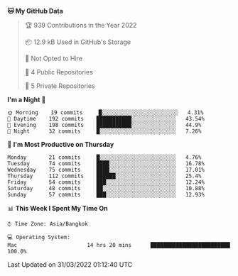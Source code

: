 <!--START_SECTION:waka-->
**🐱 My GitHub Data** 

> 🏆 939 Contributions in the Year 2022
 > 
> 📦 12.9 kB Used in GitHub's Storage 
 > 
> 🚫 Not Opted to Hire
 > 
> 📜 4 Public Repositories 
 > 
> 🔑 5 Private Repositories  
 > 
**I'm a Night 🦉** 

```text
🌞 Morning    19 commits     █░░░░░░░░░░░░░░░░░░░░░░░░   4.31% 
🌆 Daytime    192 commits    ███████████░░░░░░░░░░░░░░   43.54% 
🌃 Evening    198 commits    ███████████░░░░░░░░░░░░░░   44.9% 
🌙 Night      32 commits     █░░░░░░░░░░░░░░░░░░░░░░░░   7.26%

```
📅 **I'm Most Productive on Thursday** 

```text
Monday       21 commits     █░░░░░░░░░░░░░░░░░░░░░░░░   4.76% 
Tuesday      74 commits     ████░░░░░░░░░░░░░░░░░░░░░   16.78% 
Wednesday    75 commits     ████░░░░░░░░░░░░░░░░░░░░░   17.01% 
Thursday     112 commits    ██████░░░░░░░░░░░░░░░░░░░   25.4% 
Friday       54 commits     ███░░░░░░░░░░░░░░░░░░░░░░   12.24% 
Saturday     48 commits     ██░░░░░░░░░░░░░░░░░░░░░░░   10.88% 
Sunday       57 commits     ███░░░░░░░░░░░░░░░░░░░░░░   12.93%

```


📊 **This Week I Spent My Time On** 

```text
⌚︎ Time Zone: Asia/Bangkok

💻 Operating System: 
Mac                      14 hrs 20 mins      █████████████████████████   100.0%

```


 Last Updated on 31/03/2022 01:12:40 UTC
<!--END_SECTION:waka-->
